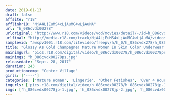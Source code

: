 ```yaml
---
date: 2019-01-13
draft: false
affsite: "r18"
afflinkr18: "NjA4LjEuMS4xLjAuMC4wLjAuMA"
url: "h_086cvdx00278"
urloriginal: "http://www.r18.com/videos/vod/movies/detail/-/id=h_086cvdx00278"
urlfinal: "http://media.r18.com/track/NjA4LjEuMS4xLjAuMC4wLjAuMA/videos/vod/movies/detail/-/id=h_086cvdx00278"
samplevid: "awspv3001.r18.com/litevideo/freepv/h/h_0/h_086cvdx278/h_086cvdx278_dmb_w.mp4"
title: "Glossy As Gold Champagne! Mature Women In Skin Color Underwear - 20 Girls 4 Hours"
mainimgurl: "pics.r18.com/digital/video/h_086cvdx00278/h_086cvdx00278ps.jpg"
mainimgs: "h_086cvdx00278ps.jpg"
releasedate: "Sept. 28, 2017"
duration: 243
productioncomp: "Center Village"
girls: ['----']
categories: ['Mature Woman', 'Lingerie', 'Other Fetishes', 'Over 4 Hours', 'Hi-Def', 'Sale (limited time)']
imgurls: ['pics.r18.com/digital/video/h_086cvdx00278/h_086cvdx00278jp-1.jpg', 'pics.r18.com/digital/video/h_086cvdx00278/h_086cvdx00278jp-2.jpg', 'pics.r18.com/digital/video/h_086cvdx00278/h_086cvdx00278jp-3.jpg', 'pics.r18.com/digital/video/h_086cvdx00278/h_086cvdx00278jp-4.jpg', 'pics.r18.com/digital/video/h_086cvdx00278/h_086cvdx00278jp-5.jpg', 'pics.r18.com/digital/video/h_086cvdx00278/h_086cvdx00278jp-6.jpg', 'pics.r18.com/digital/video/h_086cvdx00278/h_086cvdx00278jp-7.jpg', 'pics.r18.com/digital/video/h_086cvdx00278/h_086cvdx00278jp-8.jpg', 'pics.r18.com/digital/video/h_086cvdx00278/h_086cvdx00278jp-9.jpg', 'pics.r18.com/digital/video/h_086cvdx00278/h_086cvdx00278jp-10.jpg', 'pics.r18.com/digital/video/h_086cvdx00278/h_086cvdx00278jp-11.jpg', 'pics.r18.com/digital/video/h_086cvdx00278/h_086cvdx00278jp-12.jpg', 'pics.r18.com/digital/video/h_086cvdx00278/h_086cvdx00278jp-13.jpg', 'pics.r18.com/digital/video/h_086cvdx00278/h_086cvdx00278jp-14.jpg', 'pics.r18.com/digital/video/h_086cvdx00278/h_086cvdx00278jp-15.jpg', 'pics.r18.com/digital/video/h_086cvdx00278/h_086cvdx00278jp-16.jpg', 'pics.r18.com/digital/video/h_086cvdx00278/h_086cvdx00278jp-17.jpg', 'pics.r18.com/digital/video/h_086cvdx00278/h_086cvdx00278jp-18.jpg', 'pics.r18.com/digital/video/h_086cvdx00278/h_086cvdx00278jp-19.jpg', 'pics.r18.com/digital/video/h_086cvdx00278/h_086cvdx00278jp-20.jpg']
imgs: ['h_086cvdx00278jp-1.jpg', 'h_086cvdx00278jp-2.jpg', 'h_086cvdx00278jp-3.jpg', 'h_086cvdx00278jp-4.jpg', 'h_086cvdx00278jp-5.jpg', 'h_086cvdx00278jp-6.jpg', 'h_086cvdx00278jp-7.jpg', 'h_086cvdx00278jp-8.jpg', 'h_086cvdx00278jp-9.jpg', 'h_086cvdx00278jp-10.jpg', 'h_086cvdx00278jp-11.jpg', 'h_086cvdx00278jp-12.jpg', 'h_086cvdx00278jp-13.jpg', 'h_086cvdx00278jp-14.jpg', 'h_086cvdx00278jp-15.jpg', 'h_086cvdx00278jp-16.jpg', 'h_086cvdx00278jp-17.jpg', 'h_086cvdx00278jp-18.jpg', 'h_086cvdx00278jp-19.jpg', 'h_086cvdx00278jp-20.jpg']
---
```

